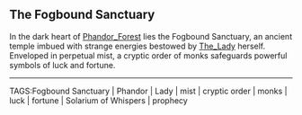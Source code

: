## The Fogbound Sanctuary

In the dark heart of [Phandor_Forest](Phandor_Forest.md) lies the Fogbound Sanctuary, an ancient temple imbued with strange energies bestowed by [The_Lady](../Gods/The_Lady.md) herself. Enveloped in perpetual mist, a cryptic order of monks safeguards powerful symbols of luck and fortune. 


---

TAGS:Fogbound Sanctuary | Phandor | Lady | mist | cryptic order | monks | luck | fortune | Solarium of Whispers | prophecy
